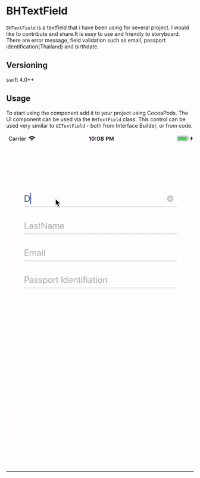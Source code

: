 # BHTextField

`BHTextField` is a textfield that i have been using for several project. I would like to contribute and share.It is easy to use and friendly to storyboard. There are error message, field validation such as email, passport identification(Thailand) and birthdate.

## Versioning

swift 4.0++

## Usage

To start using the component add it to your project using CocoaPods.
The UI component can be used via the `BHTextField` class. This control can be used very similar to `UITextField` - both from Interface Builder, or from code.
</br>
</br>
![](https://github.com/tylerlantern/BHTextField/blob/master/Images/usageExample.gif)
